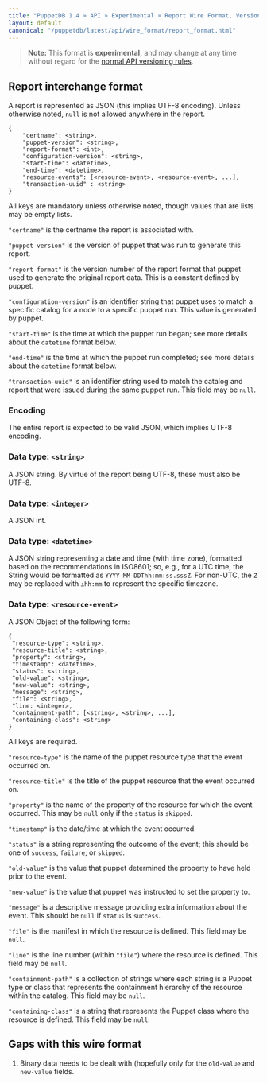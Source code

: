 ```yaml
---
title: "PuppetDB 1.4 » API » Experimental » Report Wire Format, Version 1"
layout: default
canonical: "/puppetdb/latest/api/wire_format/report_format.html"
---
```


[api]: ../index.html

> **Note:** This format is **experimental,** and may change at any time without regard for the [normal API versioning rules][api].

## Report interchange format

A report is represented as JSON (this implies UTF-8 encoding). Unless
otherwise noted, `null` is not allowed anywhere in the report.

    {
        "certname": <string>,
        "puppet-version": <string>,
        "report-format": <int>,
        "configuration-version": <string>,
        "start-time": <datetime>,
        "end-time": <datetime>,
        "resource-events": [<resource-event>, <resource-event>, ...],
        "transaction-uuid" : <string>
    }

All keys are mandatory unless otherwise noted, though values that are lists may be empty lists.

`"certname"` is the certname the report is associated with.

`"puppet-version"` is the version of puppet that was run to generate this report.

`"report-format"` is the version number of the report format that puppet used
to generate the original report data.  This is a constant defined by puppet.

`"configuration-version"` is an identifier string that puppet uses to match a
specific catalog for a node to a specific puppet run.  This value is
generated by puppet.

`"start-time"` is the time at which the puppet run began; see more details about
the `datetime` format below.

`"end-time"` is the time at which the puppet run completed; see more details about
the `datetime` format below.

`"transaction-uuid"` is an identifier string used to match the catalog and report
that were issued during the same puppet run. This field may be `null`.

### Encoding

The entire report is expected to be valid JSON, which implies UTF-8
encoding.

### Data type: `<string>`

A JSON string. By virtue of the report being UTF-8, these must also
be UTF-8.

### Data type: `<integer>`

A JSON int.

### Data type: `<datetime>`

A JSON string representing a date and time (with time zone), formatted based on
the recommendations in ISO8601; so, e.g., for a UTC time, the String would be
formatted as `YYYY-MM-DDThh:mm:ss.sssZ`.  For non-UTC, the `Z` may be replaced
with `±hh:mm` to represent the specific timezone.

### Data type: `<resource-event>`

A JSON Object of the following form:

    {
     "resource-type": <string>,
     "resource-title": <string>,
     "property": <string>,
     "timestamp": <datetime>,
     "status": <string>,
     "old-value": <string>,
     "new-value": <string>,
     "message": <string>,
     "file": <string>,
     "line: <integer>,
     "containment-path": [<string>, <string>, ...],
     "containing-class": <string>
    }

All keys are required.

`"resource-type"` is the name of the puppet resource type that the event occurred on.

`"resource-title"` is the title of the puppet resource that the event occurred on.

`"property"` is the name of the property of the resource for which the event occurred.
This may be `null` only if the `status` is `skipped`.

`"timestamp"` is the date/time at which the event occurred.

`"status"` is a string representing the outcome of the event; this should be one
of `success`, `failure`, or `skipped`.

`"old-value"` is the value that puppet determined the property to have held prior
to the event.

`"new-value"` is the value that puppet was instructed to set the property to.

`"message"` is a descriptive message providing extra information about the event.
This should be `null` if `status` is `success`.

`"file"` is the manifest in which the resource is defined. This field may be `null`.

`"line"` is the line number (within `"file"`) where the resource is defined. This field may be `null`.

`"containment-path"` is a collection of strings where each string is a Puppet type or class
that represents the containment hierarchy of the resource within the catalog. This field may be `null`.

`"containing-class"` is a string that represents the Puppet class where the resource is defined.
This field may be `null`.

## Gaps with this wire format

1. Binary data needs to be dealt with (hopefully only for the `old-value` and
`new-value` fields.
